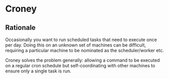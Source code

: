 # Croney

## Rationale
Occasionally you want to run scheduled tasks that need to execute once per day. Doing this on an unknown set of machines can be difficult, requiring a particular machine to be nominated as the scheduler/worker etc.

Croney solves the problem generally: allowing a command to be executed on a regular cron schedule but self-coordinating with other machines to ensure only a single task is run.
